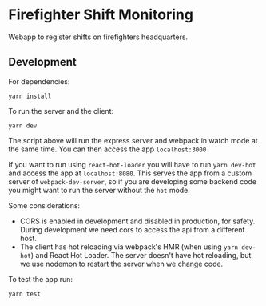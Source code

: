# Firefighter Shift Monitoring

Webapp to register shifts on firefighters headquarters.

## Development

For dependencies:
```
yarn install
```

To run the server and the client:
```
yarn dev
```
The script above will run the express server and webpack in watch mode at the same time.
You can then access the app `localhost:3000`

If you want to run using `react-hot-loader` you will have to run `yarn dev-hot` and access the app at `localhost:8080`. This serves the app from a custom server of `webpack-dev-server`, so if you are developing some backend code you might want to run the server without the `hot` mode.

Some considerations:
* CORS is enabled in development and disabled in production, for safety. During development we need cors to access the api from a
different host.
* The client has hot reloading via webpack's HMR (when using `yarn dev-hot`) and React Hot Loader. The server doesn't have hot reloading, but we use nodemon to
restart the server when we change code.

To test the app run:
```
yarn test
```
